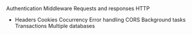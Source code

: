 Authentication
Middleware
Requests and responses
HTTP
 - Headers
Cookies
Cocurrency
Error handling
CORS
Background tasks
Transactions
Multiple databases